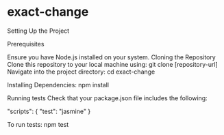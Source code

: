 # exact-change

Setting Up the Project

Prerequisites

Ensure you have Node.js installed on your system.
Cloning the Repository
Clone this repository to your local machine using:
git clone [repository-url]
Navigate into the project directory:
cd exact-change

Installing Dependencies:
npm install

Running tests
Check that your package.json file includes the following:

"scripts": {
"test": "jasmine"
}

To run tests:
npm test
